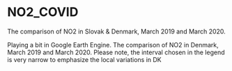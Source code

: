 # NO2_COVID
The comparison of NO2 in Slovak &amp; Denmark, March 2019 and March 2020.


Playing a bit in Google Earth Engine. The comparison of NO2 in Denmark, March 2019 and March 2020.
Please note, the interval chosen in the legend is very narrow to emphasize the local variations in DK

